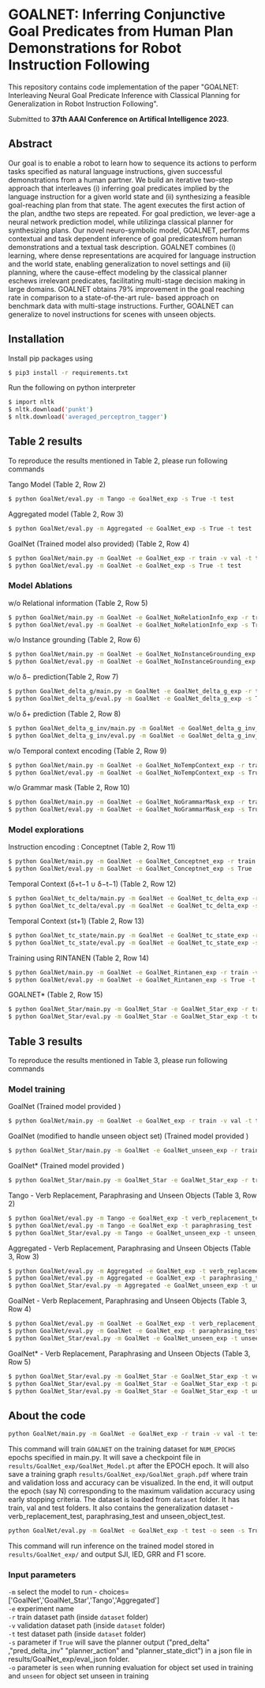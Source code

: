# GOALNET: Inferring Conjunctive Goal Predicates from Human Plan Demonstrations for Robot Instruction Following

This repository contains code implementation of the paper "GOALNET: Interleaving Neural Goal Predicate Inference with Classical Planning for Generalization in Robot Instruction Following".


Submitted to **37th AAAI Conference on Artifical Intelligence 2023**.

## Abstract

Our goal is to enable a robot to learn how to sequence its actions to perform tasks specified as natural language instructions, given successful demonstrations from a human partner. We build an iterative two-step approach that interleaves (i) inferring goal predicates implied by the language instruction for a given world state and (ii) synthesizing a feasible goal-reaching plan from that state. The agent executes the first action of the plan, andthe two steps are repeated. For goal prediction, we lever-age a neural network prediction model, while utilizinga classical planner for synthesizing plans. Our novel neuro-symbolic model, GOALNET, performs contextual and task dependent inference of goal predicatesfrom human demonstrations and a textual task description. GOALNET combines (i) learning, where dense representations are acquired for language instruction and the world state, enabling generalization to novel settings and (ii) planning, where the cause-effect modeling by the classical planner eschews irrelevant predicates, facilitating multi-stage decision making in large domains. GOALNET obtains 79% improvement in the goal reaching rate in comparison to a state-of-the-art rule- based approach on benchmark data with multi-stage instructions. Further, GOALNET can generalize to novel instructions for scenes with unseen objects.


## Installation
Install pip packages using
```bash
$ pip3 install -r requirements.txt
```

Run the following on python interpreter
```bash
$ import nltk
$ nltk.download('punkt')
$ nltk.download('averaged_perceptron_tagger')
```

## Table 2 results
To reproduce the results mentioned in Table 2, please run following commands

Tango Model (Table 2, Row 2)
```bash
$ python GoalNet/eval.py -m Tango -e GoalNet_exp -s True -t test 
```

Aggregated model (Table 2, Row 3)
```bash
$ python GoalNet/eval.py -m Aggregated -e GoalNet_exp -s True -t test
```

GoalNet (Trained model also provided) (Table 2, Row 4)
```bash
$ python GoalNet/main.py -m GoalNet -e GoalNet_exp -r train -v val -t test
$ python GoalNet/eval.py -m GoalNet -e GoalNet_exp -s True -t test
```

### Model Ablations
w/o Relational information (Table 2, Row 5)
```bash
$ python GoalNet/main.py -m GoalNet -e GoalNet_NoRelationInfo_exp -r train -v val -t test --no_relation
$ python GoalNet/eval.py -m GoalNet -e GoalNet_NoRelationInfo_exp -s True -t test
```

w/o Instance grounding (Table 2, Row 6)
```bash
$ python GoalNet/main.py -m GoalNet -e GoalNet_NoInstanceGrounding_exp -r train -v val -t test --no_instance_grounding
$ python GoalNet/eval.py -m GoalNet -e GoalNet_NoInstanceGrounding_exp -s True -t test
```

w/o δ− prediction(Table 2, Row 7)
```bash
$ python GoalNet_delta_g/main.py -m GoalNet -e GoalNet_delta_g_exp -r train -v val -t test
$ python GoalNet_delta_g/eval.py -m GoalNet -e GoalNet_delta_g_exp -s True -t test
```

w/o δ+ prediction (Table 2, Row 8)
```bash
$ python GoalNet_delta_g_inv/main.py -m GoalNet -e GoalNet_delta_g_inv_exp -r train -v val -t test
$ python GoalNet_delta_g_inv/eval.py -m GoalNet -e GoalNet_delta_g_inv_exp -s True -t test
```
w/o Temporal context encoding (Table 2, Row 9)
```bash
$ python GoalNet/main.py -m GoalNet -e GoalNet_NoTempContext_exp -r train -v val -t test --no_temporal_context
$ python GoalNet/eval.py -m GoalNet -e GoalNet_NoTempContext_exp -s True -t test
```
w/o Grammar mask (Table 2, Row 10)
```bash
$ python GoalNet/main.py -m GoalNet -e GoalNet_NoGrammarMask_exp -r train -v val -t test --no_grammar_mask
$ python GoalNet/eval.py -m GoalNet -e GoalNet_NoGrammarMask_exp -s True -t test
```

### Model explorations
Instruction encoding : Conceptnet (Table 2, Row 11)
```bash
$ python GoalNet/main.py -m GoalNet -e GoalNet_Conceptnet_exp -r train -v val -t test --conceptnet
$ python GoalNet/eval.py -m GoalNet -e GoalNet_Conceptnet_exp -s True -t test
```
Temporal Context (δ+t−1 ∪ δ−t−1) (Table 2, Row 12)
```bash
$ python GoalNet_tc_delta/main.py -m GoalNet -e GoalNet_tc_delta_exp -r train -v val -t test
$ python GoalNet_tc_delta/eval.py -m GoalNet -e GoalNet_tc_delta_exp -s True -t test
```
Temporal Context (st+1) (Table 2, Row 13)
```bash
$ python GoalNet_tc_state/main.py -m GoalNet -e GoalNet_tc_state_exp -r train -v val -t test
$ python GoalNet_tc_state/eval.py -m GoalNet -e GoalNet_tc_state_exp -s True -t test
```

Training using RINTANEN (Table 2, Row 14)
```bash
$ python GoalNet/main.py -m GoalNet -e GoalNet_Rintanen_exp -r train -v val -t test --rintanen
$ python GoalNet/eval.py -m GoalNet -e GoalNet_Rintanen_exp -s True -t test
```
GOALNET* (Table 2, Row 15)
```bash
$ python GoalNet_Star/main.py -m GoalNet_Star -e GoalNet_Star_exp -r train -v val -t test -o seen
$ python GoalNet_Star/eval.py -m GoalNet_Star -e GoalNet_Star_exp -t test -s True -o seen
```
## Table 3 results
To reproduce the results mentioned in Table 3, please run following commands

### Model training
GoalNet (Trained model provided <mention path>)
```bash
$ python GoalNet/main.py -m GoalNet -e GoalNet_exp -r train -v val -t test 
```

GoalNet (modified to handle unseen object set) (Trained model provided <mention path>)
```bash
$ python GoalNet_Star/main.py -m GoalNet -e GoalNet_unseen_exp -r train -v val -t test -o seen 
```

GoalNet* (Trained model provided <mention path>)
```bash
$ python GoalNet_Star/main.py -m GoalNet_Star -e GoalNet_Star_exp -r train -v val -t test -o seen 
```


Tango - Verb Replacement, Paraphrasing and Unseen Objects (Table 3, Row 2)
```bash
$ python GoalNet/eval.py -m Tango -e GoalNet_exp -t verb_replacement_test -s True 
$ python GoalNet/eval.py -m Tango -e GoalNet_exp -t paraphrasing_test -s True 
$ python GoalNet_Star/eval.py -m Tango -e GoalNet_unseen_exp -t unseen_object_test -s True -o unseen
```
Aggregated - Verb Replacement, Paraphrasing and Unseen Objects (Table 3, Row 3)
```bash
$ python GoalNet/eval.py -m Aggregated -e GoalNet_exp -t verb_replacement_test -s True 
$ python GoalNet/eval.py -m Aggregated -e GoalNet_exp -t paraphrasing_test -s True 
$ python GoalNet_Star/eval.py -m Aggregated -e GoalNet_unseen_exp -t unseen_object_test -s True -o unseen
```
GoalNet - Verb Replacement, Paraphrasing and Unseen Objects (Table 3, Row 4)
```bash
$ python GoalNet/eval.py -m GoalNet -e GoalNet_exp -t verb_replacement_test -s True 
$ python GoalNet/eval.py -m GoalNet -e GoalNet_exp -t paraphrasing_test -s True
$ python GoalNet_Star/eval.py -m GoalNet -e GoalNet_unseen_exp -t unseen_object_test -s True -o unseen 
```
GoalNet* - Verb Replacement, Paraphrasing and Unseen Objects (Table 3, Row 5)
```bash
$ python GoalNet_Star/eval.py -m GoalNet_Star -e GoalNet_Star_exp -t verb_replacement_test -s True -o seen  
$ python GoalNet_Star/eval.py -m GoalNet_Star -e GoalNet_Star_exp -t paraphrasing_test -s True -o seen  
$ python GoalNet_Star/eval.py -m GoalNet_Star -e GoalNet_Star_exp -t unseen_object_test -s True -o unseen  
```

## About the code
```bash
python GoalNet/main.py -m GoalNet -e GoalNet_exp -r train -v val -t test -o seen
```
This command will train `GOALNET` on the training dataset for `NUM_EPOCHS` epochs specified in main.py. It will save a checkpoint file in `results/GoalNet_exp/GoalNet_Model.pt` after the EPOCH epoch. It will also save a training graph `results/GoalNet_exp/GoalNet_graph.pdf` where train and validation loss and accuracy can be visualized. In the end, it will output the epoch (say N) corresponding to the maximum validation accuracy using early stopping criteria. The dataset is loaded from `dataset` folder. It has train, val and test folders. It also contains the generalization dataset - verb_replacement_test, paraphrasing_test and unseen_object_test.

```bash
python GoalNet/eval.py -m GoalNet -e GoalNet_exp -t test -o seen -s True
```
This command will run inference on the trained model stored in `results/GoalNet_exp/` and output SJI, IED, GRR and F1 score.

### Input parameters
`-m` select the model to run - choices=['GoalNet','GoalNet_Star','Tango','Aggregated'] <br />
`-e` experiment name <br />
`-r` train dataset path (inside `dataset` folder) <br />
`-v` validation dataset path (inside `dataset` folder) <br />
`-t` test dataset path (inside `dataset` folder) <br />
`-s` parameter if `True` will save the planner output ("pred_delta" ,"pred_delta_inv" "planner_action" and "planner_state_dict") in a json file in results/GoalNet_exp/eval_json folder. <br />
`-o` parameter is `seen` when running evaluation for object set used in training and `unseen` for object set unseen in training




